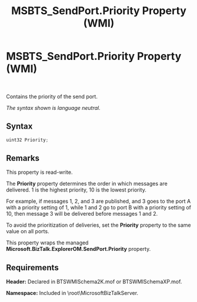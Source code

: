 ﻿---
title: MSBTS_SendPort.Priority Property (WMI)
TOCTitle: MSBTS_SendPort.Priority Property (WMI)
ms:assetid: 6f9459d2-d351-4c0e-b215-260c52b28871
ms:mtpsurl: https://msdn.microsoft.com/library/Aa560744(v=BTS.80)
ms:contentKeyID: 51528837
ms.date: 08/30/2017
mtps_version: v=BTS.80
---

# MSBTS\_SendPort.Priority Property (WMI)

 

Contains the priority of the send port.

*The syntax shown is language neutral.*

## Syntax

```C#
uint32 Priority;  
```

## Remarks

This property is read-write.

The **Priority** property determines the order in which messages are delivered. 1 is the highest priority, 10 is the lowest priority.

For example, if messages 1, 2, and 3 are published, and 3 goes to the port A with a priority setting of 1, while 1 and 2 go to port B with a priority setting of 10, then message 3 will be delivered before messages 1 and 2.

To avoid the prioritization of deliveries, set the **Priority** property to the same value on all ports.

This property wraps the managed **Microsoft.BizTalk.ExplorerOM.SendPort.Priority** property.

## Requirements

**Header:** Declared in BTSWMISchema2K.mof or BTSWMISchemaXP.mof.

**Namespace:** Included in \\root\\MicrosoftBizTalkServer.

